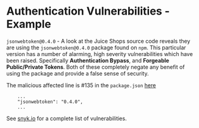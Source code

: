 # Authentication Vulnerabilities - Example

``jsonwebtoken@0.4.0`` - A look at the Juice Shops source code reveals they are using the ``jsonwebtoken@0.4.0`` 
package found on ``npm``. This particular version has a number of alarming, high severity
vulnerabilities which have been raised. Specifically **Authentication Bypass**, and
**Forgeable Public/Private Tokens**. Both of these completely negate any benefit of using the package
and provide a false sense of security. 

The malicious affected line is #135 in the `package.json` [here](https://github.com/bkimminich/juice-shop/blob/master/package.json#L135)
```angular2html
    ...
    "jsonwebtoken": "0.4.0",
    ...
```

See [snyk.io](https://snyk.io/test/npm/jsonwebtoken/0.4.0) for a complete list of vulnerabilities.